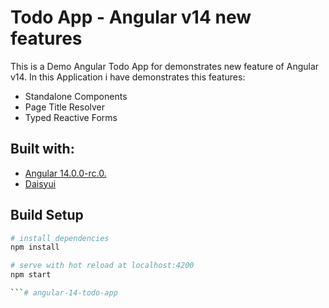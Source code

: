 # Todo App - Angular v14 new features

This is a Demo Angular Todo App for demonstrates new feature of Angular v14.
In this Application i have demonstrates this features:

* Standalone Components
* Page Title Resolver
* Typed Reactive Forms
## Built with:

* [Angular 14.0.0-rc.0.](https://angular.io/)
* [Daisyui](https://daisyui.com/)

## Build Setup

``` bash
# install dependencies
npm install

# serve with hot reload at localhost:4200
npm start

```# angular-14-todo-app
